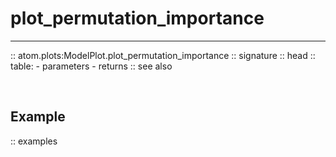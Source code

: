 # plot_permutation_importance
-----------------------------

:: atom.plots:ModelPlot.plot_permutation_importance
    :: signature
    :: head
    :: table:
        - parameters
        - returns
    :: see also

<br>

## Example

:: examples
